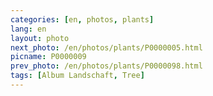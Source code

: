 ```yaml
---
categories: [en, photos, plants]
lang: en
layout: photo
next_photo: /en/photos/plants/P0000005.html
picname: P0000009
prev_photo: /en/photos/plants/P0000098.html
tags: [Album Landschaft, Tree]
---
```

